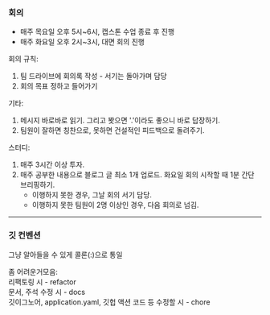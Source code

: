 ### 회의
- 매주 목요일 오후 5시~6시, 캡스톤 수업 종료 후 진행
- 매주 화요일 오후 2시~3시, 대면 회의 진행

회의 규칙:
1) 팀 드라이브에 회의록 작성 - 서기는 돌아가며 담당
2) 회의 목표 정하고 들어가기 

기타:
1) 메시지 바로바로 읽기. 그리고 봣으면 '.'이라도 좋으니 바로 답장하기.
2) 팀원이 잘하면 칭찬으로, 못하면 건설적인 피드백으로 돌려주기.

스터디:
1) 매주 3시간 이상 투자.
2) 매주 공부한 내용으로 블로그 글 최소 1개 업로드. 화요일 회의 시작할 때 1분 간단 브리핑하기. 
   - 이행하지 못한 경우, 그날 회의 서기 담당.
   - 이행하지 못한 팀원이 2명 이상인 경우, 다음 회의로 넘김.



----------------------------------------------------------------
### 깃 컨벤션   
그냥 알아들을 수 있게 콜론(:)으로 통일   
   
좀 어려운거모음:   
리팩토링 시  - refactor   
문서, 주석 수정 시 - docs   
깃이그노어, application.yaml, 깃헙 액션 코드 등 수정할 시 - chore   
